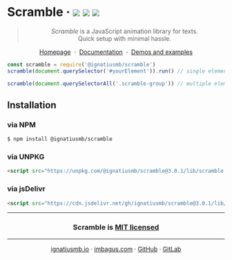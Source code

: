 # Scramble &middot; [![](https://img.shields.io/bundlephobia/minzip/@ignatiusmb/scramble.svg?label=minzip&style=popout)]()&nbsp;[![](https://img.shields.io/npm/v/@ignatiusmb/scramble.svg?style=popout)](https://www.npmjs.com/package/@ignatiusmb/scramble)&nbsp;[![](https://data.jsdelivr.com/v1/package/gh/ignatiusmb/scramble/badge?style=rounded)](https://www.jsdelivr.com/package/gh/ignatiusmb/scramble)

<blockquote align=center>
  <em>Scramble</em> is a JavaScript animation library for texts.<br>
  Quick setup with minimal hassle.
</blockquote>

<p align=center>
  <a href="https://scramble.js.org">Homepage</a>
  &nbsp;&middot;&nbsp;
  <a href="https://scramble.js.org/documentation">Documentation</a>
  &nbsp;&middot;&nbsp;
  <a href="https://scramble.js.org/demos">Demos and examples</a>
</p>

```javascript
const scramble = require('@ignatiusmb/scramble')
scramble(document.querySelector('#yourElement')).run() // single element

scramble(document.querySelectorAll('.scramble-group')) // multiple elements
```

## Installation

### via NPM

```sh
$ npm install @ignatiusmb/scramble
```

### via UNPKG

```html
<script src="https://unpkg.com/@ignatiusmb/scramble@3.0.1/lib/scramble.min.js"></script>
```

### via jsDelivr

```html
<script src="https://cdn.jsdelivr.net/gh/ignatiusmb/scramble@3.0.1/lib/scramble.min.js"></script>
```

---

<h3 align="center">
Scramble is <a href=LICENSE>MIT licensed</a>
</h3>

---

<p align="center">
  <a href="https://ignatiusmb.github.io">ignatiusmb.io</a>
  &middot;
  <a href="https://www.imbagus.com">imbagus.com</a>
  &middot;
  <a href="https://github.com/ignatiusmb">GitHub</a>
  &middot;
  <a href="https://gitlab.com/ignatiusmb">GitLab</a>
</p>

